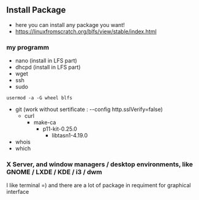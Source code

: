 ## Install Package
- here you can install any package you want!
- https://linuxfromscratch.org/blfs/view/stable/index.html

### my programm
- nano (install in LFS part)
- dhcpd (install in LFS part)
- wget
- ssh
- sudo
```
usermod -a -G wheel blfs
```
- git (work without sertificate : --config http.sslVerify=false)
	- curl
		- make-ca
			- p11-kit-0.25.0
				- libtasn1-4.19.0
- whois
- which

### X Server, and window managers / desktop environments, like GNOME / LXDE / KDE / i3 / dwm
I like terminal =) and there are a lot of package in requiment for graphical interface
